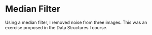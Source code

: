 # Median Filter

Using a median filter, I removed noise from three images. This was an exercise proposed in the Data Structures I course.
